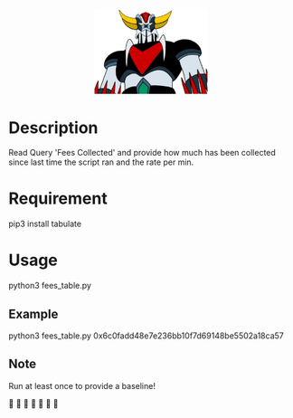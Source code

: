 <p align="center">
  <img src="logo/grendizer.jpg" width=200><br/>
</p>

# Description
Read Query 'Fees Collected' and provide how much has been collected since last time the script ran and the rate per min.

# Requirement 

pip3 install tabulate

# Usage 

python3 fees_table.py <eth address>

## Example
python3 fees_table.py 0x6c0fadd48e7e236bb10f7d69148be5502a18ca57

## Note
Run at least once to provide a baseline!

 🤑  🤑  🤑  🤑  🤑  🤑  🤑 
